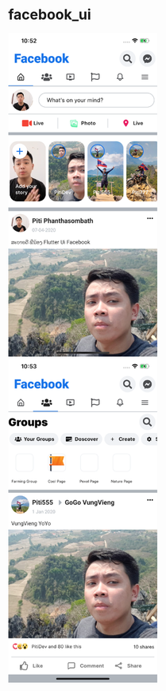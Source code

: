 # facebook_ui


<img width="300" src="https://raw.githubusercontent.com/PitiDev/FacebookUI/master/screen/01.png">
<img width="300" src="https://raw.githubusercontent.com/PitiDev/FacebookUI/master/screen/02.png">
